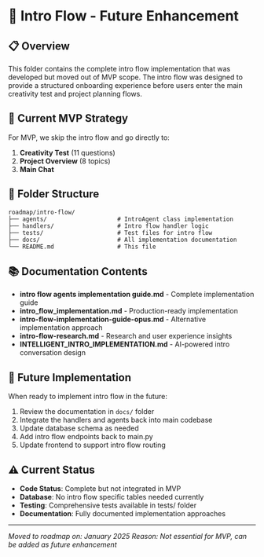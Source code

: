 # 🚀 Intro Flow - Future Enhancement

## 📋 Overview
This folder contains the complete intro flow implementation that was developed but moved out of MVP scope. The intro flow was designed to provide a structured onboarding experience before users enter the main creativity test and project planning flows.

## 🎯 Current MVP Strategy
For MVP, we skip the intro flow and go directly to:
1. **Creativity Test** (11 questions) 
2. **Project Overview** (8 topics)
3. **Main Chat**

## 📁 Folder Structure
```
roadmap/intro-flow/
├── agents/                    # IntroAgent class implementation
├── handlers/                  # Intro flow handler logic  
├── tests/                     # Test files for intro flow
├── docs/                      # All implementation documentation
└── README.md                  # This file
```

## 📚 Documentation Contents
- **intro flow agents implementation guide.md** - Complete implementation guide
- **intro_flow_implementation.md** - Production-ready implementation  
- **intro-flow-implementation-guide-opus.md** - Alternative implementation approach
- **intro-flow-research.md** - Research and user experience insights
- **INTELLIGENT_INTRO_IMPLEMENTATION.md** - AI-powered intro conversation design

## 🔮 Future Implementation
When ready to implement intro flow in the future:
1. Review the documentation in `docs/` folder
2. Integrate the handlers and agents back into main codebase  
3. Update database schema as needed
4. Add intro flow endpoints back to main.py
5. Update frontend to support intro flow routing

## ⚠️ Current Status
- **Code Status**: Complete but not integrated in MVP
- **Database**: No intro flow specific tables needed currently
- **Testing**: Comprehensive tests available in tests/ folder
- **Documentation**: Fully documented implementation approaches

---
*Moved to roadmap on: January 2025*
*Reason: Not essential for MVP, can be added as future enhancement* 